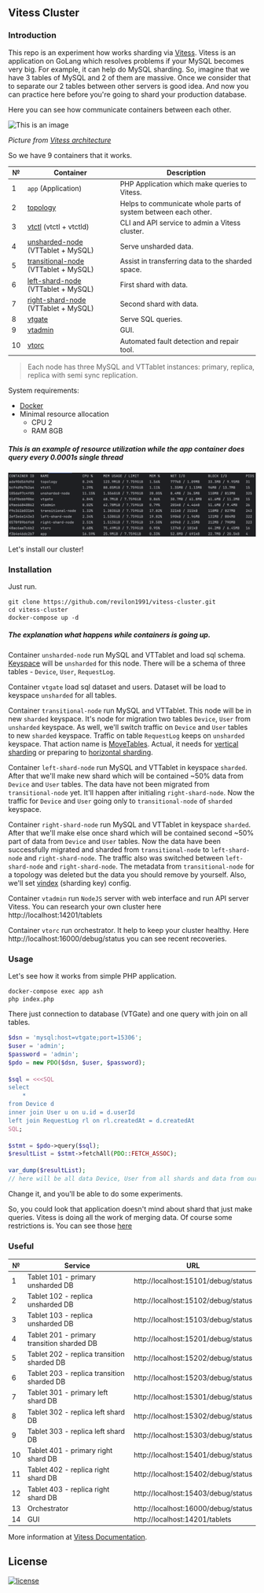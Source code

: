 ## Vitess Cluster

### Introduction
This repo is an experiment how works sharding via [Vitess](https://vitess.io).
Vitess is an application on GoLang which resolves problems if your MySQL becomes very big.
For example, it can help do MySQL sharding.
So, imagine that we have 3 tables of MySQL and 2 of them are massive.
Once we consider that to separate our 2 tables between other servers is good idea.
And now you can practice here before you're going to shard your production database.

Here you can see how communicate containers between each other.

![This is an image](https://vitess.io/docs/17.0/overview/img/architecture.svg)

_Picture from [Vitess architecture](https://vitess.io/docs/17.0/overview/architecture/)_

So we have 9 containers that it works.

| №  | Container                                                                            | Description                                                    |
|----|--------------------------------------------------------------------------------------|----------------------------------------------------------------|
| 1  | `app` (Application)                                                                  | PHP Application which make queries to Vitess.                  |
| 2  | [topology](https://vitess.io/docs/17.0/concepts/topology-service/)                   | Helps to communicate whole parts of system between each other. |
| 3  | [vtctl](https://vitess.io/docs/17.0/concepts/vtctl/)  (vtctl + vtctld)               | CLI and API service to admin a Vitess cluster.                 |
| 4  | [unsharded-node](https://vitess.io/docs/17.0/concepts/tablet/) (VTTablet + MySQL)    | Serve unsharded data.                                          |
| 5  | [transitional-node](https://vitess.io/docs/17.0/concepts/tablet/) (VTTablet + MySQL) | Assist in transferring data to the sharded space.              |
| 6  | [left-shard-node](https://vitess.io/docs/17.0/concepts/tablet/) (VTTablet + MySQL)   | First shard with data.                                         |
| 7  | [right-shard-node](https://vitess.io/docs/17.0/concepts/tablet/) (VTTablet + MySQL)  | Second shard with data.                                        |
| 8  | [vtgate](https://vitess.io/docs/17.0/concepts/vtgate/)                               | Serve SQL queries.                                             |
| 9  | [vtadmin](https://vitess.io/docs/17.0/reference/programs/vtadmin-web/)               | GUI.                                                           |
| 10 | [vtorc](https://vitess.io/docs/17.0/user-guides/configuration-basic/vtorc/)          | Automated fault detection and repair tool.                     |

> Each node has three MySQL and VTTablet instances: primary, replica, replica with semi sync replication.

System requirements:
* [Docker](https://www.docker.com)
* Minimal resource allocation
  * CPU 2
  * RAM 8GB

##### This is an example of resource utilization while the app container does query every 0.0001s single thread
![Resource Allocation](./resource_allocation.png)


Let's install our cluster!

### Installation
Just run.
```shell
git clone https://github.com/revilon1991/vitess-cluster.git
cd vitess-cluster
docker-compose up -d
```
##### The explanation what happens while containers is going up.
Container `unsharded-node` run MySQL and VTTablet and load sql schema.
[Keyspace](https://vitess.io/docs/17.0/concepts/keyspace/) will be `unsharded` for this node.
There will be a schema of three tables - `Device`, `User`, `RequestLog`.

Container `vtgate` load sql dataset and users.
Dataset will be load to keyspace `unsharded` for all tables.

Container `transitional-node` run MySQL and VTTablet.
This node will be in new `sharded` keyspace.
It's node for migration two tables `Device`, `User` from `unsharded` keyspace.
As well, we'll switch traffic on `Device` and `User` tables to new `sharded` keyspace.
Traffic on table `RequestLog` keeps on `unsharded` keyspace.
That action name is [MoveTables](https://vitess.io/docs/17.0/user-guides/migration/move-tables/).
Actual, it needs for [vertical sharding](https://vitess.io/docs/17.0/reference/features/sharding/) or preparing to [horizontal sharding](https://vitess.io/docs/17.0/reference/features/sharding/).

Container `left-shard-node` run MySQL and VTTablet in keyspace `sharded`.
After that we'll make new shard which will be contained ~50% data from `Device` and `User` tables.
The data have not been migrated from `transitional-node` yet. It'll happen after initialing `right-shard-node`.
Now the traffic for `Device` and `User` going only to `transitional-node` of `sharded` keyspace.

Container `right-shard-node` run MySQL and VTTablet in keyspace `sharded`.
After that we'll make else once shard which will be contained second ~50% part of data from `Device` and `User` tables.
Now the data have been successfully migrated and sharded from `transitional-node` to `left-shard-node` and `right-shard-node`.
The traffic also was switched between `left-shard-node` and `right-shard-node`.
The metadata from `transitional-node` for a topology was deleted but the data you should remove by yourself.
Also, we'll set [vindex](https://vitess.io/docs/17.0/reference/features/vindexes/) (sharding key) config.

Container `vtadmin` run `NodeJS` server with web interface and run API server Vitess.
You can research your own cluster here http://localhost:14201/tablets

Container `vtorc` run orchestrator. It help to keep your cluster healthy.
Here http://localhost:16000/debug/status you can see recent recoveries.

### Usage
Let's see how it works from simple PHP application.
```shell
docker-compose exec app ash
php index.php
```

There just connection to database (VTGate) and one query with join on all tables.
```php
$dsn = 'mysql:host=vtgate;port=15306';
$user = 'admin';
$password = 'admin';
$pdo = new PDO($dsn, $user, $password);

$sql = <<<SQL
select
    *
from Device d
inner join User u on u.id = d.userId
left join RequestLog rl on rl.createdAt = d.createdAt
SQL;

$stmt = $pdo->query($sql);
$resultList = $stmt->fetchAll(PDO::FETCH_ASSOC);

var_dump($resultList);
// here will be all data Device, User from all shards and data from our first keyspace from table RequestLog.
```
Change it, and you'll be able to do some experiments.

So, you could look that application doesn't mind about shard that just make queries.
Vitess is doing all the work of merging data.
Of course some restrictions is.
You can see those [here](https://vitess.io/docs/17.0/reference/compatibility/mysql-compatibility/)

### Useful
| №  | Service                                    | URL                                 |
|----|--------------------------------------------|-------------------------------------|
| 1  | Tablet 101 - primary unsharded DB          | http://localhost:15101/debug/status |
| 2  | Tablet 102 - replica unsharded DB          | http://localhost:15102/debug/status |
| 3  | Tablet 103 - replica unsharded DB          | http://localhost:15103/debug/status |
| 4  | Tablet 201 - primary transition sharded DB | http://localhost:15201/debug/status |
| 5  | Tablet 202 - replica transition sharded DB | http://localhost:15202/debug/status |
| 6  | Tablet 203 - replica transition sharded DB | http://localhost:15203/debug/status |
| 7  | Tablet 301 - primary left shard DB         | http://localhost:15301/debug/status |
| 8  | Tablet 302 - replica left shard DB         | http://localhost:15302/debug/status |
| 9  | Tablet 303 - replica left shard DB         | http://localhost:15303/debug/status |
| 10 | Tablet 401 - primary right shard DB        | http://localhost:15401/debug/status |
| 11 | Tablet 402 - replica right shard DB        | http://localhost:15402/debug/status |
| 12 | Tablet 403 - replica right shard DB        | http://localhost:15403/debug/status |
| 13 | Orchestrator                               | http://localhost:16000/debug/status |
| 14 | GUI                                        | http://localhost:14201/tablets      |

More information at [Vitess Documentation](https://vitess.io/docs/17.0/).

License
-------

[![license](https://img.shields.io/badge/License-MIT-green.svg?style=flat-square)](./LICENSE)
